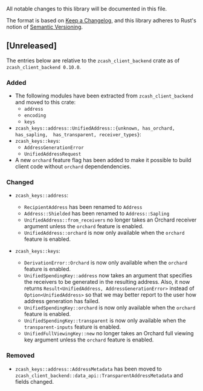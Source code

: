 All notable changes to this library will be documented in this file.

The format is based on [Keep a Changelog](https://keepachangelog.com/en/1.0.0/),
and this library adheres to Rust's notion of
[Semantic Versioning](https://semver.org/spec/v2.0.0.html).

## [Unreleased]
The entries below are relative to the `zcash_client_backend` crate as of
`zcash_client_backend 0.10.0`.

### Added
- The following modules have been extracted from `zcash_client_backend` and
  moved to this crate: 
  - `address`
  - `encoding`
  - `keys`
- `zcash_keys::address::UnifiedAddress::{unknown, has_orchard, has_sapling, 
   has_transparent, receiver_types}`:
- `zcash_keys::keys`:
  - `AddressGenerationError`
  - `UnifiedAddressRequest`
- A new `orchard` feature flag has been added to make it possible to
  build client code without `orchard` dependendencies.

### Changed
- `zcash_keys::address`:
  - `RecipientAddress` has been renamed to `Address`
  - `Address::Shielded` has been renamed to `Address::Sapling`
  - `UnifiedAddress::from_receivers` no longer takes an Orchard receiver
    argument unless the `orchard` feature is enabled.
  - `UnifiedAddress::orchard` is now only available when the `orchard` feature
    is enabled.

- `zcash_keys::keys`:
  - `DerivationError::Orchard` is now only available when the `orchard` feature
    is enabled.
  - `UnifiedSpendingKey::address` now takes an argument that specifies the
    receivers to be generated in the resulting address. Also, it now returns
    `Result<UnifiedAddress, AddressGenerationError>` instead of
    `Option<UnifiedAddress>` so that we may better report to the user how
    address generation has failed.
  - `UnifiedSpendingKey::orchard` is now only available when the `orchard`
    feature is enabled.
  - `UnifiedSpendingKey::transparent` is now only available when the
    `transparent-inputs` feature is enabled.
  - `UnifiedFullViewingKey::new` no longer takes an Orchard full viewing key
    argument unless the `orchard` feature is enabled.

### Removed
- `zcash_keys::address::AddressMetadata` has been moved to 
  `zcash_client_backend::data_api::TransparentAddressMetadata` and fields changed.
